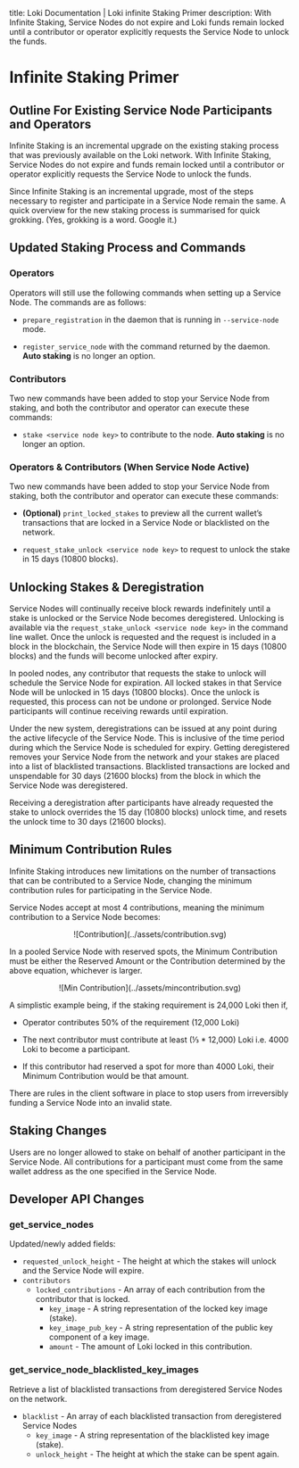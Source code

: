 title: Loki Documentation | Loki infinite Staking Primer
description: With Infinite Staking, Service Nodes do not expire and Loki funds remain locked until a contributor or operator explicitly requests the Service Node to unlock the funds. 

# Infinite Staking Primer

## Outline For Existing Service Node Participants and Operators

Infinite Staking is an incremental upgrade on the existing staking process that was previously available on the Loki network. With Infinite Staking, Service Nodes do not expire and funds remain locked until a contributor or operator explicitly requests the Service Node to unlock the funds.

Since Infinite Staking is an incremental upgrade, most of the steps necessary to register and participate in a Service Node remain the same. A quick overview for the new staking process is summarised for quick grokking. (Yes, grokking is a word. Google it.)

## Updated Staking Process and Commands

### Operators
Operators will still use the following commands when setting up a Service Node. The commands are as follows:

- `prepare_registration` in the daemon that is running in `--service-node` mode.
    
- `register_service_node` with the command returned by the daemon. **Auto staking** is no longer an option.

### Contributors
Two new commands have been added to stop your Service Node from staking, and both the contributor and operator can execute these commands:

- `stake <service node key>` to contribute to the node. **Auto staking** is no longer an option.

### Operators & Contributors (When Service Node Active)
Two new commands have been added to stop your Service Node from staking, both the contributor and operator can execute these commands:

- **(Optional)** `print_locked_stakes` to preview all the current wallet’s transactions that are locked in a Service Node or blacklisted on the network.
    
- `request_stake_unlock <service node key>` to request to unlock the stake in 15 days (10800 blocks).

## Unlocking Stakes & Deregistration

Service Nodes will continually receive block rewards indefinitely until a stake is unlocked or the Service Node becomes deregistered. Unlocking is available via the `request_stake_unlock <service node key>` in the command line wallet. Once the unlock is requested and the request is included in a block in the blockchain, the Service Node will then expire in 15 days (10800 blocks) and the funds will become unlocked after expiry.

In pooled nodes, any contributor that requests the stake to unlock will schedule the Service Node for expiration. All locked stakes in that Service Node will be unlocked in 15 days (10800 blocks). Once the unlock is requested, this process can not be undone or prolonged. Service Node participants will continue receiving rewards until expiration.

Under the new system, deregistrations can be issued at any point during the active lifecycle of the Service Node. This is inclusive of the time period during which the Service Node is scheduled for expiry. Getting deregistered removes your Service Node from the network and your stakes are placed into a list of blacklisted transactions. Blacklisted transactions are locked and unspendable for 30 days (21600 blocks) from the block in which the Service Node was deregistered.

Receiving a deregistration after participants have already requested the stake to unlock overrides the 15 day (10800 blocks) unlock time, and resets the unlock time to 30 days (21600 blocks).

## Minimum Contribution Rules

Infinite Staking introduces new limitations on the number of transactions that can be contributed to a Service Node, changing the minimum contribution rules for participating in the Service Node. 

Service Nodes accept at most 4 contributions, meaning the minimum contribution to a Service Node becomes:

<center>![Contribution](../assets/contribution.svg)</center>

In a pooled Service Node with reserved spots, the Minimum Contribution must be either the Reserved Amount or the Contribution determined by the above equation, whichever is larger.

<center>![Min Contribution](../assets/mincontribution.svg)</center>

A simplistic example being, if the staking requirement is 24,000 Loki then if,

-   Operator contributes 50% of the requirement (12,000 Loki)

-   The next contributor must contribute at least (⅓ * 12,000) Loki i.e. 4000 Loki to become a participant.

-   If this contributor had reserved a spot for more than 4000 Loki, their Minimum Contribution would be that amount.
    
There are rules in the client software in place to stop users from irreversibly funding a Service Node into an invalid state.

## Staking Changes

Users are no longer allowed to stake on behalf of another participant in the Service Node. All contributions for a participant must come from the same wallet address as the one specified in the Service Node.

## Developer API Changes

### get_service_nodes

Updated/newly added fields:

- `requested_unlock_height` - The height at which the stakes will unlock and the Service Node will expire. 
- `contributors`
     - `locked_contributions` - An array of each contribution from the contributor that is locked.
         - `key_image` - A string representation of the locked key image (stake).
         - `key_image_pub_key` - A string representation of the public key component of a key image.
         - `amount` - The amount of Loki locked in this contribution.

### get_service_node_blacklisted_key_images

Retrieve a list of blacklisted transactions from deregistered Service Nodes on the network.

- `blacklist` - An array of each blacklisted transaction from deregistered Service Nodes
     - `key_image` - A string representation of the blacklisted key image (stake).
     - `unlock_height` - The height at which the stake can be spent again.
